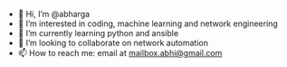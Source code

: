 - 👋 Hi, I’m @abharga
- 👀 I’m interested in coding, machine learning and network engineering
- 🌱 I’m currently learning python and ansible
- 💞️ I’m looking to collaborate on network automation
- 📫 How to reach me: email at mailbox.abhi@gmail.com

<!---
abharga/abharga is a ✨ special ✨ repository because its `README.md` (this file) appears on your GitHub profile.
You can click the Preview link to take a look at your changes.
--->
